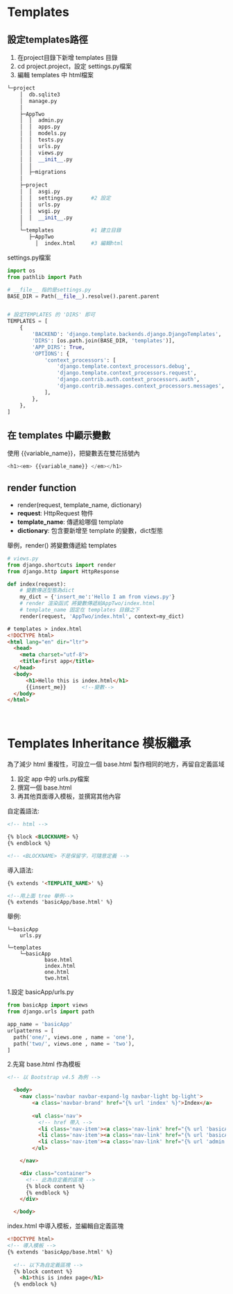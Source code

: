 # Templates

## 設定templates路徑
1. 在project目錄下新增 templates 目錄
2. cd project.project，設定 settings.py檔案
3. 編輯 templates 中 html檔案

```python
└─project
    │  db.sqlite3
    │  manage.py
    │
    ├─AppTwo
    │  │  admin.py
    │  │  apps.py
    │  │  models.py
    │  │  tests.py
    │  │  urls.py
    │  │  views.py
    │  │  __init__.py
    │  │
    │  ├─migrations
    │
    ├─project
    │  │  asgi.py
    │  │  settings.py      #2 設定
    │  │  urls.py
    │  │  wsgi.py
    │  │  __init__.py
    │
    └─templates            #1 建立目錄
       ├─AppTwo  
         │  index.html     #3 編輯html

```
settings.py檔案
```python
import os
from pathlib import Path

# __file__ 指的是settings.py
BASE_DIR = Path(__file__).resolve().parent.parent


# 設定TEMPLATES 的 'DIRS' 即可
TEMPLATES = [
    {
        'BACKEND': 'django.template.backends.django.DjangoTemplates',
        'DIRS': [os.path.join(BASE_DIR, 'templates')],
        'APP_DIRS': True,
        'OPTIONS': {
            'context_processors': [
                'django.template.context_processors.debug',
                'django.template.context_processors.request',
                'django.contrib.auth.context_processors.auth',
                'django.contrib.messages.context_processors.messages',
            ],
        },
    },
]
```

## 在 templates 中顯示變數
使用 {{variable_name}}，把變數丟在雙花括號內

```python
<h1><em> {{variable_name}} </em></h1>
```

## render function
* render(request, template_name, dictionary)
* **request**: HttpRequest 物件
* **template_name**: 傳遞給哪個 template
* **dictionary**: 包含要新增至 template 的變數，dict型態

舉例，render() 將變數傳遞給 templates
```python
# views.py
from django.shortcuts import render
from django.http import HttpResponse

def index(request):
    # 變數傳送型態為dict
    my_dict = {'insert_me':'Hello I am from views.py'}
    # render 渲染函式 將變數傳遞給AppTwo/index.html
    # template_name 固定在 templates 目錄之下
    render(request, 'AppTwo/index.html', context=my_dict)
```

```html
# templates > index.html
<!DOCTYPE html>
<html lang="en" dir="ltr">
  <head>
    <meta charset="utf-8">
    <title>first app</title>
  </head>
  <body>
      <h1>Hello this is index.html</h1>
      {{insert_me}}     <!--變數-->
  </body>
</html>
```

<br>

# Templates Inheritance 模板繼承
為了減少 html 重複性，可設立一個 base.html 製作相同的地方，再留自定義區域  
1. 設定 app 中的 urls.py檔案
2. 撰寫一個 base.html
3. 再其他頁面導入模板，並撰寫其他內容


自定義語法:
```html
<!-- html -->

{% block <BLOCKNAME> %}
{% endblock %}

<!-- <BLOCKNAME> 不是保留字，可隨意定義 -->
```
導入語法:
```html
{% extends '<TEMPLATE_NAME>' %}

<!--用上面 tree 舉例-->
{% extends 'basicApp/base.html' %}
```

舉例:
```shell
└─basicApp
    urls.py

└─templates
    └─basicApp
            base.html
            index.html
            one.html
            two.html
```
1.設定 basicApp/urls.py
```python
from basicApp import views
from django.urls import path

app_name = 'basicApp'
urlpatterns = [
  path('one/', views.one , name = 'one'),
  path('two/', views.one , name = 'two'),
]
```


2.先寫 base.html 作為模板
```html
<!-- 以 Bootstrap v4.5 為例 -->

  <body>
    <nav class='navbar navbar-expand-lg navbar-light bg-light'>
        <a class='navbar-brand' href="{% url 'index' %}">Index</a>
        
        <ul class='nav'>
          <!-- href 帶入 -->
          <li class='nav-item'><a class='nav-link' href="{% url 'basicApp:one'%}">user_list</a></li>
          <li class='nav-item'><a class='nav-link' href="{% url 'basicApp:two'%}">user_add</a></li>
          <li class='nav-item'><a class='nav-link' href="{% url 'admin:index'%}">admin</a></li>
        </ul>

    </nav>

    <div class="container">
      <!-- 此為自定義的區塊 -->
      {% block content %}
      {% endblock %}
    </div>

  </body>
```
index.html 中導入模板，並編輯自定義區塊
```html
<!DOCTYPE html>
<!-- 導入模板 -->
{% extends 'basicApp/base.html' %}
  
  <!-- 以下為自定義區塊 -->
  {% block content %}
    <h1>this is index page</h1>
  {% endblock %}
```

